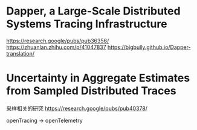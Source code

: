 
# Dapper, a Large-Scale Distributed Systems Tracing Infrastructure

https://research.google/pubs/pub36356/
https://zhuanlan.zhihu.com/p/41047837
https://bigbully.github.io/Dapper-translation/


# Uncertainty in Aggregate Estimates from Sampled Distributed Traces

采样相关的研究
https://research.google/pubs/pub40378/

openTracing -> openTelemetry

